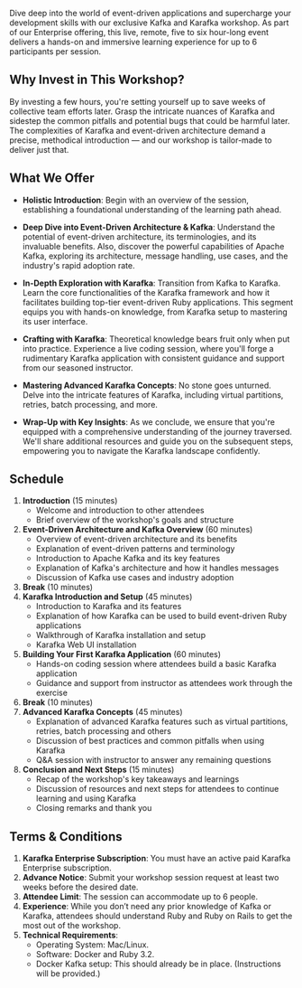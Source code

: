 Dive deep into the world of event-driven applications and supercharge your development skills with our exclusive Kafka and Karafka workshop. As part of our Enterprise offering, this live, remote, five to six hour-long event delivers a hands-on and immersive learning experience for up to 6 participants per session.

## Why Invest in This Workshop?

By investing a few hours, you're setting yourself up to save weeks of collective team efforts later. Grasp the intricate nuances of Karafka and sidestep the common pitfalls and potential bugs that could be harmful later. The complexities of Karafka and event-driven architecture demand a precise, methodical introduction — and our workshop is tailor-made to deliver just that.

## What We Offer

- **Holistic Introduction**: Begin with an overview of the session, establishing a foundational understanding of the learning path ahead.

- **Deep Dive into Event-Driven Architecture & Kafka**: Understand the potential of event-driven architecture, its terminologies, and its invaluable benefits. Also, discover the powerful capabilities of Apache Kafka, exploring its architecture, message handling, use cases, and the industry's rapid adoption rate.

- **In-Depth Exploration with Karafka**: Transition from Kafka to Karafka. Learn the core functionalities of the Karafka framework and how it facilitates building top-tier event-driven Ruby applications. This segment equips you with hands-on knowledge, from Karafka setup to mastering its user interface.

- **Crafting with Karafka**: Theoretical knowledge bears fruit only when put into practice. Experience a live coding session, where you'll forge a rudimentary Karafka application with consistent guidance and support from our seasoned instructor.

- **Mastering Advanced Karafka Concepts**: No stone goes unturned. Delve into the intricate features of Karafka, including virtual partitions, retries, batch processing, and more.

- **Wrap-Up with Key Insights**: As we conclude, we ensure that you're equipped with a comprehensive understanding of the journey traversed. We'll share additional resources and guide you on the subsequent steps, empowering you to navigate the Karafka landscape confidently.

## Schedule

1. **Introduction** (15 minutes)
    - Welcome and introduction to other attendees
    - Brief overview of the workshop's goals and structure
2. **Event-Driven Architecture and Kafka Overview** (60 minutes)
    - Overview of event-driven architecture and its benefits
    - Explanation of event-driven patterns and terminology
    - Introduction to Apache Kafka and its key features
    - Explanation of Kafka's architecture and how it handles messages
    - Discussion of Kafka use cases and industry adoption
3. **Break** (10 minutes)
4. **Karafka Introduction and Setup** (45 minutes)
    - Introduction to Karafka and its features
    - Explanation of how Karafka can be used to build event-driven Ruby applications
    - Walkthrough of Karafka installation and setup
    - Karafka Web UI installation
5. **Building Your First Karafka Application** (60 minutes)
    - Hands-on coding session where attendees build a basic Karafka application
    - Guidance and support from instructor as attendees work through the exercise
6. **Break** (10 minutes)
7. **Advanced Karafka Concepts** (45 minutes)
    - Explanation of advanced Karafka features such as virtual partitions, retries, batch processing and others
    - Discussion of best practices and common pitfalls when using Karafka
    - Q&A session with instructor to answer any remaining questions
8. **Conclusion and Next Steps** (15 minutes)
    - Recap of the workshop's key takeaways and learnings
    - Discussion of resources and next steps for attendees to continue learning and using Karafka
    - Closing remarks and thank you

## Terms & Conditions

1. **Karafka Enterprise Subscription**: You must have an active paid Karafka Enterprise subscription.
2. **Advance Notice**: Submit your workshop session request at least two weeks before the desired date.
3. **Attendee Limit**: The session can accommodate up to 6 people.
4. **Experience**: While you don’t need any prior knowledge of Kafka or Karafka, attendees should understand Ruby and Ruby on Rails to get the most out of the workshop.
5. **Technical Requirements**:
    - Operating System: Mac/Linux.
    - Software: Docker and Ruby 3.2.
    - Docker Kafka setup: This should already be in place. (Instructions will be provided.)
